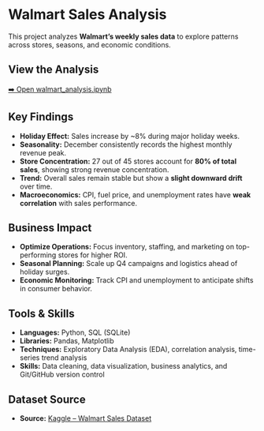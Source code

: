 # Walmart Sales Analysis
This project analyzes **Walmart’s weekly sales data** to explore patterns across stores, seasons, and economic conditions.

## View the Analysis
[➡️ Open walmart_analysis.ipynb](./walmart_analysis.ipynb)

## Key Findings
- **Holiday Effect:** Sales increase by ~8% during major holiday weeks.  
- **Seasonality:** December consistently records the highest monthly revenue peak.  
- **Store Concentration:** 27 out of 45 stores account for **80% of total sales**, showing strong revenue concentration.  
- **Trend:** Overall sales remain stable but show a **slight downward drift** over time.  
- **Macroeconomics:** CPI, fuel price, and unemployment rates have **weak correlation** with sales performance.

## Business Impact
- **Optimize Operations:** Focus inventory, staffing, and marketing on top-performing stores for higher ROI.
- **Seasonal Planning:** Scale up Q4 campaigns and logistics ahead of holiday surges.
- **Economic Monitoring:** Track CPI and unemployment to anticipate shifts in consumer behavior.

## Tools & Skills
- **Languages:** Python, SQL (SQLite)  
- **Libraries:** Pandas, Matplotlib  
- **Techniques:** Exploratory Data Analysis (EDA), correlation analysis, time-series trend analysis  
- **Skills:** Data cleaning, data visualization, business analytics, and Git/GitHub version control

## Dataset Source
- **Source:** [Kaggle – Walmart Sales Dataset](https://www.kaggle.com/datasets/mikhail1681/walmart-sales/data)